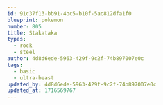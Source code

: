 ```yaml
---
id: 91c37f13-bb91-4bc5-b10f-5ac812dfa1f0
blueprint: pokemon
number: 805
title: Stakataka
types:
  - rock
  - steel
author: 4d8d6ede-5963-429f-9c2f-74b897007e0c
tags:
  - basic
  - ultra-beast
updated_by: 4d8d6ede-5963-429f-9c2f-74b897007e0c
updated_at: 1716569767
---
```

